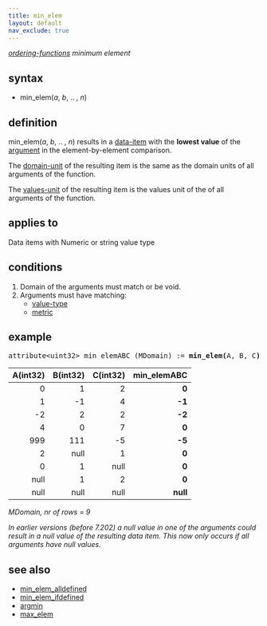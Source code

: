 ```yaml
---
title: min_elem
layout: default
nav_exclude: true
---
```

*[ordering-functions](ordering-functions) minimum element*

## syntax

- min_elem(*a*, *b*, .. , *n*)

## definition

min_elem(*a*, *b*, .. , *n*) results in a [data-item](data-item) with the **lowest value** of the [argument](argument) in the element-by-element comparison.

The [domain-unit](domain-unit) of the resulting item is the same as the domain units of all arguments of the function.

The [values-unit](values-unit) of the resulting item is the values unit of the of all arguments of the function.

## applies to

Data items with Numeric or string value type

## conditions

1. Domain of the arguments must match or be void.
2. Arguments must have matching:
    - [value-type](value-type)
    - [metric](metric)

## example

<pre>
attribute&lt;uint32&gt; min_elemABC (MDomain) := <B>min_elem(</B>A, B, C<B>)</B>;
</pre>

|A(int32)|B(int32)|C(int32)|min_elemABC|
|-------:|-------:|-------:|----------:|
|0       |1       |2       |**0**      |
|1       |-1      |4       |**-1**     |
|-2      |2       |2       |**-2**     |
|4       |0       |7       |**0**      |
|999     |111     |-5      |**-5**     |
|2       |null    |1       |**0**      |
|0       |1       |null    |**0**      |
|null    |1       |2       |**0**      |
|null    |null    |null    |**null**   |

*MDomain, nr of rows = 9*

*In earlier versions (before 7.202) a null value in one of the arguments could result in a null value of the resulting data item. This now only occurs if all arguments have null values.*

## see also

- [min_elem_alldefined](min_elem_alldefined)
- [min_elem_ifdefined](min_elem_ifdefined)
- [argmin](argmin)
- [max_elem](max_elem)